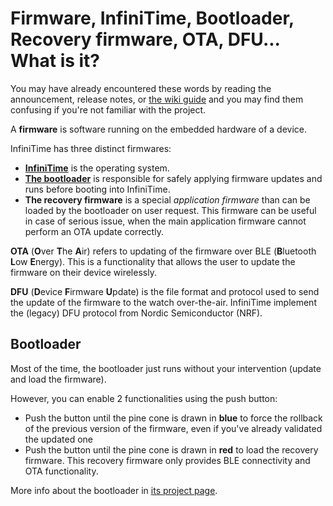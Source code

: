 # Firmware, InfiniTime, Bootloader, Recovery firmware, OTA, DFU... What is it?

You may have already encountered these words by reading the announcement, release notes, or [the wiki guide](https://wiki.pine64.org/wiki/Upgrade_PineTime_to_InfiniTime_1.0.0) and you may find them confusing if you're not familiar with the project.

A **firmware** is software running on the embedded hardware of a device.

InfiniTime has three distinct firmwares:

 - **[InfiniTime](https://github.com/InfiniTimeOrg/InfiniTime)** is the operating system.
 - **[The bootloader](https://github.com/JF002/pinetime-mcuboot-bootloader)** is responsible for safely applying firmware updates and runs before booting into InfiniTime.
 - **The recovery firmware** is a special *application firmware* than can be loaded by the bootloader on user request. This firmware can be useful in case of serious issue, when the main application firmware cannot perform an OTA update correctly.

**OTA** (**O**ver **T**he **A**ir) refers to updating of the firmware over BLE (**B**luetooth **L**ow **E**nergy). This is a functionality that allows the user to update the firmware on their device wirelessly.

**DFU** (**D**evice **F**irmware **U**pdate) is the file format and protocol used to send the update of the firmware to the watch over-the-air. InfiniTime implement the (legacy) DFU protocol from Nordic Semiconductor (NRF).

## Bootloader

Most of the time, the bootloader just runs without your intervention (update and load the firmware).

However, you can enable 2 functionalities using the push button:

 - Push the button until the pine cone is drawn in **blue** to force the rollback of the previous version of the firmware, even if you've already validated the updated one
 - Push the button until the pine cone is drawn in **red** to load the recovery firmware. This recovery firmware only provides BLE connectivity and OTA functionality.

More info about the bootloader in [its project page](https://github.com/JF002/pinetime-mcuboot-bootloader/blob/master/README.md).
